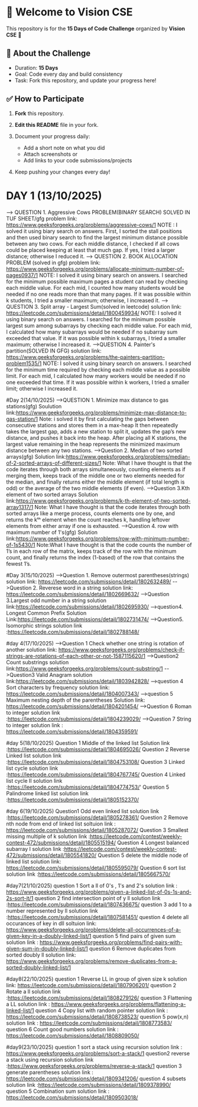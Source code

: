 # 👋 Welcome to Vision CSE  

This repository is for the **15 Days of Code Challenge** organized by **Vision CSE** 🚀  

## 📌 About the Challenge
- Duration: **15 Days**
- Goal: Code every day and build consistency  
- Task: Fork this repository, and update your progress here!  

## ✅ How to Participate
1. **Fork** this repository.  
2. **Edit this README** file in your fork.  
3. Document your progress daily:  
   - Add a short note on what you did  
   - Attach screenshots or  
   - Add links to your code submissions/projects  

4. Keep pushing your changes every day!

  # DAY 1 (13/10/2025)
  --> QUESTION 1. Aggressive Cows PROBLEM(BINARY SEARCH) SOLVED IN TUF SHEET/gfg
   problem link: https://www.geeksforgeeks.org/problems/aggressive-cows/1
   NOTE : I solved it using biary search on answers. First, I sorted the stall positions and then used binary search to find the largest minimum distance possible between any two cows. For each middle distance,     I checked if all cows could be placed keeping at least that much gap. If yes, I tried a larger distance; otherwise I reduced it.
  --> QUESTION 2. BOOK ALLOCATION PROBLEM (solved in gfg)
   problem link: https://www.geeksforgeeks.org/problems/allocate-minimum-number-of-pages0937/1
   NOTE: I solved it using binary search on answers. I searched for the minimum possible maximum pages a student can read by checking each middle value. For each mid, I counted how many students would be needed     if no one reads more than that many pages. If it was possible within k students, I tried a smaller maximum; otherwise, I increased it.
   --> QUESTION 3. Split array - Largest Sum(solved in leetcode)
   solution link: https://leetcode.com/submissions/detail/1800459934/
   NOTE: I solved it using binary search on answers. I searched for the minimum possible largest sum among subarrays by checking each middle value. For each mid, I calculated how many subarrays would be needed      if no subarray sum exceeded that value. If it was possible within k subarrays, I tried a smaller maximum; otherwise I increased it.
   -->QUESTION 4. Painter's partition(SOLVED IN GFG)
   solution link: https://www.geeksforgeeks.org/problems/the-painters-partition-problem1535/1
   NOTE: I solved it using binary search on answers. I searched for the minimum time required by checking each middle value as a possible limit. For each mid, I calculated how many workers would be needed if no     one exceeded that time. If it was possible within k workers, I tried a smaller limit; otherwise I increased it.

#Day 2(14/10/2025)
-->QUESTION 1. Minimize max distance to gas stations(gfg)
Soulution link:https://www.geeksforgeeks.org/problems/minimize-max-distance-to-gas-station/1
Note: i solved it by first calculating  the gaps between consecutive stations and stores them in a max-heap It then repeatedly takes the largest gap, adds a new station to split it, updates the gap’s new distance, and pushes it back into the heap. After placing all K stations, the largest value remaining in the heap represents the minimized maximum distance between any two stations.
-->Question 2. Median of two sorted arrays(gfg)
Solution link:https://www.geeksforgeeks.org/problems/median-of-2-sorted-arrays-of-different-sizes/1
Note: What I have thought is that the code iterates through both arrays simultaneously, counting elements as if merging them, keeps track of the middle one or two elements needed for the median, and finally returns either the middle element (if total length is odd) or the average of the two middle elements (if even).
-->Question 3.Kth element of two sorted arrays
Solution link:https://www.geeksforgeeks.org/problems/k-th-element-of-two-sorted-array1317/1
Note: What I have thought is that the code iterates through both sorted arrays like a merge process, counts elements one by one, and returns the kᵗʰ element when the count reaches k, handling leftover elements from either array if one is exhausted.
-->Question 4. row with maximum number of 1's(gfg)
Solution link:https://www.geeksforgeeks.org/problems/row-with-minimum-number-of-1s5430/1
Note:What I have thought is that the code counts the number of 1’s in each row of the matrix, keeps track of the row with the minimum count, and finally returns the index (1-based) of the row that contains the fewest 1’s.

#Day 3(15/10/2025)
-->Question 1. Remove outermost parentheses(strings)
solution link: https://leetcode.com/submissions/detail/1802632489/
-->Question 2. Reverese word in a string 
solution link: https://leetcode.com/submissions/detail/1802669632/
-->Question 3.Largest odd number in a string
solution link:https://leetcode.com/submissions/detail/1802695930/
-->question4. Longest Common Prefix 
Solution Link:https://leetcode.com/submissions/detail/1802731474/
-->Question5. Isomorphic strings
solution link :https://leetcode.com/submissions/detail/1802788148/

#day 4(17/10/2025)
-->Question 1 Check whether one string is rotation of another
solution link: https://www.geeksforgeeks.org/problems/check-if-strings-are-rotations-of-each-other-or-not-1587115620/1
-->Question2 Count substrings
solution link:https://www.geeksforgeeks.org/problems/count-substring/1
-->Question3 Valid Anagram
solution link:https://leetcode.com/submissions/detail/1803942828/
-->question 4 Sort characters by frequency
solution link: https://leetcode.com/submissions/detail/1804007343/
-->question 5 Maximum nesting depth of the parentheses
Solution link: https://leetcode.com/submissions/detail/1804201454/
-->Question 6 Roman to integer
solution link :https://leetcode.com/submissions/detail/1804239029/
-->Question 7 String to integer
solution link : https://leetcode.com/submissions/detail/1804359591/

#day 5(18/10/2025)
Question 1 Middle of the linked list
Solution link :https://leetcode.com/submissions/detail/1804695026/
Question 2 Reverse Linked list 
solution link :https://leetcode.com/submissions/detail/1804753108/
Question 3 Linked list cycle 
solution link :https://leetcode.com/submissions/detail/1804767745/
Question 4 Linked list cycle II
solution link :https://leetcode.com/submissions/detail/1804774753/'
Question 5 Palindrome linked list 
solution link :https://leetcode.com/submissions/detail/1805152370/

#day 6(19/10/2025)
Question1 Odd even linked list 
solution link :https://leetcode.com/submissions/detail/1805278361/
Question 2 Remove nth node from end of linked list 
soltuion  link : https://leetcode.com/submissions/detail/1805287072/
Question 3 Smallest missing multiple of k 
solution link :https://leetcode.com/contest/weekly-contest-472/submissions/detail/1805515194/
Question 4 Longest balanced subarray I
solution link :https://leetcode.com/contest/weekly-contest-472/submissions/detail/1805541820/
Question 5 delete the middle node of linked list
solution link: https://leetcode.com/submissions/detail/1805595079/
Question 6 sort list
solution link :https://leetcode.com/submissions/detail/1805667570/

#day7(21/10/2025)
question 1 Sort a ll of 0's , 1's and 2's
solution link : https://www.geeksforgeeks.org/problems/given-a-linked-list-of-0s-1s-and-2s-sort-it/1
question 2 find intersection point of y ll
solution link :https://leetcode.com/submissions/detail/1807436675/
question 3 add 1 to a number represented by ll
solution link :https://leetcode.com/submissions/detail/1807581451/
question 4 delete all occurances of key in dll
soltuion link: https://www.geeksforgeeks.org/problems/delete-all-occurrences-of-a-given-key-in-a-doubly-linked-list/1
question 5 find pairs of given sum 
solution link : https://www.geeksforgeeks.org/problems/find-pairs-with-given-sum-in-doubly-linked-list/1
question 6 Remove duplicates from sorted doubly ll 
solution link: https://www.geeksforgeeks.org/problems/remove-duplicates-from-a-sorted-doubly-linked-list/1

#day8(22/10/2025)
question 1 Reverse LL in group of given size k
solution link: https://leetcode.com/submissions/detail/1807906201/
question 2 Rotate a ll
solution link :https://leetcode.com/submissions/detail/1808279126/
question 3 Flattening a LL
solution link : https://www.geeksforgeeks.org/problems/flattening-a-linked-list/1
question 4 Copy list with random pointer
solution link : https://leetcode.com/submissions/detail/1808738523/
question 5 pow(x,n)
solution link : https://leetcode.com/submissions/detail/1808773583/
question 6 Count good numbers
solution link : https://leetcode.com/submissions/detail/1808809050/

#day9(23/10/2025)
question 1 sort a stack using recursion 
solution link : https://www.geeksforgeeks.org/problems/sort-a-stack/1
question2 reverse a stack using recursion 
solution link :https://www.geeksforgeeks.org/problems/reverse-a-stack/1
question 3 generate parentheses
solution link : https://leetcode.com/submissions/detail/1809341206/
question 4 subsets 
solution link :https://leetcode.com/submissions/detail/1809378990/
question 5 Combination sum 
solution link : https://leetcode.com/submissions/detail/1809503018/

   



    
